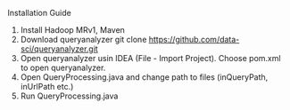 Installation Guide

1. Install Hadoop MRv1, Maven
2. Download queryanalyzer
     git clone https://github.com/data-sci/queryanalyzer.git
3. Open queryanalyzer usin IDEA (File - Import Project). Choose pom.xml to open queryanalyzer.
4. Open QueryProcessing.java and change path to files (inQueryPath, inUrlPath etc.)
5. Run QueryProcessing.java
